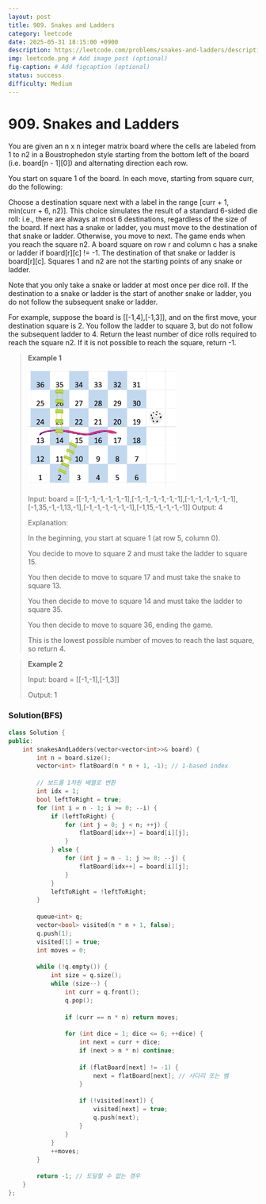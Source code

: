 ```yaml
---
layout: post
title: 909. Snakes and Ladders
category: leetcode
date: 2025-05-31 18:15:00 +0900
description: https://leetcode.com/problems/snakes-and-ladders/description/
img: leetcode.png # Add image post (optional)
fig-caption: # Add figcaption (optional)
status: success
difficulty: Medium
---
```


# 909. Snakes and Ladders

You are given an n x n integer matrix board where the cells are labeled from 1 to n2 in a Boustrophedon style starting from the bottom left of the board (i.e. board[n - 1][0]) and alternating direction each row.

You start on square 1 of the board. In each move, starting from square curr, do the following:

Choose a destination square next with a label in the range [curr + 1, min(curr + 6, n2)].
This choice simulates the result of a standard 6-sided die roll: i.e., there are always at most 6 destinations, regardless of the size of the board.
If next has a snake or ladder, you must move to the destination of that snake or ladder. Otherwise, you move to next.
The game ends when you reach the square n2.
A board square on row r and column c has a snake or ladder if board[r][c] != -1. The destination of that snake or ladder is board[r][c]. Squares 1 and n2 are not the starting points of any snake or ladder.

Note that you only take a snake or ladder at most once per dice roll. If the destination to a snake or ladder is the start of another snake or ladder, you do not follow the subsequent snake or ladder.

For example, suppose the board is [[-1,4],[-1,3]], and on the first move, your destination square is 2. You follow the ladder to square 3, but do not follow the subsequent ladder to 4.
Return the least number of dice rolls required to reach the square n2. If it is not possible to reach the square, return -1.

 

> **Example 1**
> 
> <img src="../../imgs/909-1.png" alt="909-1" width="300"/>
> 
> Input: board = [[-1,-1,-1,-1,-1,-1],[-1,-1,-1,-1,-1,-1],[-1,-1,-1,-1,-1,-1],[-1,35,-1,-1,13,-1],[-1,-1,-1,-1,-1,-1],[-1,15,-1,-1,-1,-1]]
> Output: 4
> 
> Explanation: 
> 
> In the beginning, you start at square 1 (at row 5, column 0).
> 
> You decide to move to square 2 and must take the ladder to square 15.
> 
> You then decide to move to square 17 and must take the snake to square 13.
> 
> You then decide to move to square 14 and must take the ladder to square 35.
> 
> You then decide to move to square 36, ending the game.
> 
> This is the lowest possible number of moves to reach the last square, so return 4.


> **Example 2**
> 
> Input: board = [[-1,-1],[-1,3]]
> 
> Output: 1


### Solution(BFS)
```cpp
class Solution {
public:
    int snakesAndLadders(vector<vector<int>>& board) {
        int n = board.size();
        vector<int> flatBoard(n * n + 1, -1); // 1-based index

        // 보드를 1차원 배열로 변환
        int idx = 1;
        bool leftToRight = true;
        for (int i = n - 1; i >= 0; --i) {
            if (leftToRight) {
                for (int j = 0; j < n; ++j) {
                    flatBoard[idx++] = board[i][j];
                }
            } else {
                for (int j = n - 1; j >= 0; --j) {
                    flatBoard[idx++] = board[i][j];
                }
            }
            leftToRight = !leftToRight;
        }

        queue<int> q;
        vector<bool> visited(n * n + 1, false);
        q.push(1);
        visited[1] = true;
        int moves = 0;

        while (!q.empty()) {
            int size = q.size();
            while (size--) {
                int curr = q.front();
                q.pop();

                if (curr == n * n) return moves;

                for (int dice = 1; dice <= 6; ++dice) {
                    int next = curr + dice;
                    if (next > n * n) continue;

                    if (flatBoard[next] != -1) {
                        next = flatBoard[next]; // 사다리 또는 뱀
                    }

                    if (!visited[next]) {
                        visited[next] = true;
                        q.push(next);
                    }
                }
            }
            ++moves;
        }

        return -1; // 도달할 수 없는 경우
    }
};
```